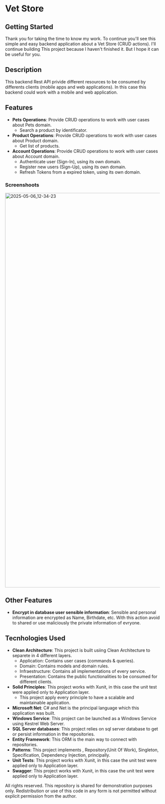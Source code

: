 # Vet Store

## Getting Started

Thank you for taking the time to know my work. To continue you'll see this simple and easy backend application about a Vet Store (CRUD actions). I'll continue building This project because I haven't finished it. But I hope it can be useful for you.

## Description
This backend Rest API privide different resources to be consumed by differents clients (mobile apps and web applications). In this case this backend could work with a mobile and web application.

## Features

* **Pets Operations**: Provide CRUD operations to work with user cases about Pets domain.
    * Search a product by identificator.
* **Product Operations**:  Provide CRUD operations to work with user cases about Product domain.
    * Get list of products.
* **Account Operations**:  Provide CRUD operations to work with user cases about Account domain.
    * Authenticate user (Sign-In), using its own domain.
    * Register new users (Sign-Up), using its own domain.
    * Refresh Tokens from a expired token, using its own domain.

### Screenshoots

<img width="1280" alt="2025-05-06_12-34-23" src="https://github.com/user-attachments/assets/1515b15c-33af-4fe4-a6f0-314d6a4a96e6" />

## Other Features
* **Encrypt in database user sensible information**:  Sensible and personal information are encrypted as Name, Birthdate, etc. With this action avoid to shared or use maliciously the private information of evryone.

## Tecnhologies Used
* **Clean Architecture**: This project is built usiing Clean Architecture to separete in 4 different layers.
    * Application: Contains user cases (commands & queries).
    * Domain: Contains models and domain rules.
    * Infraestructure: Contains all implementations of every service.
    * Presentation: Contains the public functionalities to be consumed for different clients.
* **Solid Principles**: This project works with Xunit, in this case the unit test were applied only to Application layer.
    * This project apply every principle to have a scalable and maintainable application.
* **Microsoft Net**: C# and Net is the principal language which this application was built.
* **Windows Service**: This project can be launched as a Windows Service using Kestrel Web Server.
* **SQL Server databases**: This project relies on sql server database to get or persist information in the repositories.
* **Entity Framework**: This ORM is the main way to connect with repositories.
* **Patterns**: This project implements , Repository(Unit Of Work), Singleton, Specification, Dependency Injection, principally.
* **Unit Tests**: This project works with Xunit, in this case the unit test were applied only to Application layer.
* **Swagger**: This project works with Xunit, in this case the unit test were applied only to Application layer.


All rights reserved. This repository is shared for demonstration purposes only. Redistribution or use of this code in any form is not permitted without explicit permission from the author.
